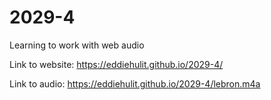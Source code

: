 # 2029-4
Learning to work with web audio

Link to website: https://eddiehulit.github.io/2029-4/

Link to audio: https://eddiehulit.github.io/2029-4/lebron.m4a
